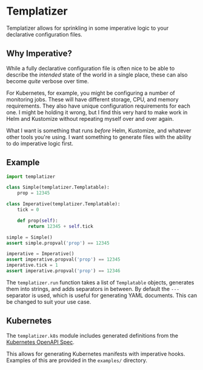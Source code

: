 # Templatizer
Templatizer allows for sprinkling in some imperative logic to your declarative configuration files.

## Why Imperative?
While a fully declarative configuration file is often nice to be able to describe the _intended_ state of the world in a single place, these can also become _quite_ verbose over time.

For Kubernetes, for example, you might be configuring a number of monitoring jobs. These will have different storage, CPU, and memory requirements. They also have unique configuration requirements for each one. I might be holding it wrong, but I find this very hard to make work in Helm and Kustomize without repeating myself over and over again.

What I want is something that runs _before_ Helm, Kustomize, and whatever other tools you're using. I want something to generate files with the ability to do imperative logic first.

## Example
```python
import templatizer

class Simple(templatizer.Templatable):
    prop = 12345

class Imperative(templatizer.Templatable):
    tick = 0

    def prop(self):
        return 12345 + self.tick

simple = Simple()
assert simple.propval('prop') == 12345

imperative = Imperative()
assert imperative.propval('prop') == 12345
imperative.tick = 1
assert imperative.propval('prop') == 12346
```

The `templatizer.run` function takes a list of `Templatable` objects, generates them into strings, and adds separators in between. By default the `---` separator is used, which is useful for generating YAML documents. This can be changed to suit your use case.

## Kubernetes
The `templatizer.k8s` module includes generated definitions from the [Kubernetes OpenAPI Spec](https://github.com/kubernetes/kubernetes/blob/master/api/openapi-spec/swagger.json).

This allows for generating Kubernetes manifests with imperative hooks. Examples of this are provided in the `examples/` directory.